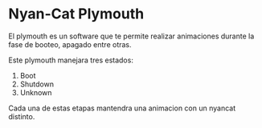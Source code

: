 # Nyan-Cat Plymouth

El plymouth es un software que te permite realizar animaciones
durante la fase de booteo, apagado entre otras.

Este plymouth manejara tres estados:

1. Boot
2. Shutdown
3. Unknown

Cada una de estas etapas mantendra una animacion con un nyancat
distinto.
